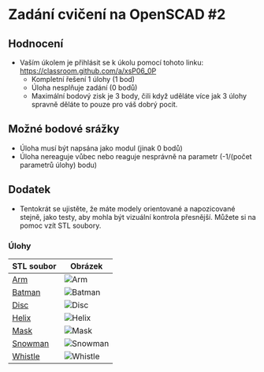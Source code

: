# Zadání cvičení na OpenSCAD #2

## Hodnocení
* Vaším úkolem je přihlásit se k úkolu pomocí tohoto linku: https://classroom.github.com/a/xsP06_0P
  * Kompletní řešení 1 úlohy (1 bod)
  * Úloha nesplňuje zadání (0 bodů)
  * Maximální bodový zisk je 3 body, čili když uděláte více jak 3 úlohy spravně děláte to pouze pro váš dobrý pocit.

## Možné bodové srážky 

  * Úloha musí být napsána jako modul (jinak 0 bodů)
  * Úloha nereaguje vůbec nebo reaguje nesprávně na parametr (-1/(počet parametrů úlohy) bodu)
  
## Dodatek

  * Tentokrát se ujistěte, že máte modely orientované a napozicované stejně, jako testy, aby mohla být vizuální kontrola přesnější. Můžete si na pomoc vzít STL soubory.

### Úlohy

|              STL soubor                 |                  Obrázek                    |
| --------------------------------------- | ------------------------------------------- |
| [Arm](stls/arm.stl)                     | ![Arm](assets/arm.png)                      |
| [Batman](stls/batman.stl)               | ![Batman](assets/batman.png)                |
| [Disc](stls/disc.stl)                   | ![Disc](assets/disc.png)                    |
| [Helix](stls/helix.stl)                 | ![Helix](assets/helix.png)                  |
| [Mask](stls/mask.stl)                   | ![Mask](assets/mask.png)                    |
| [Snowman](stls/snowman.stl)             | ![Snowman](assets/snowman.png)              |
| [Whistle](stls/whistle.stl)             | ![Whistle](assets/whistle.png)              |
